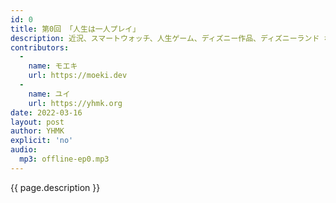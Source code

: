 ```yaml
---
id: 0
title: 第0回 「人生は一人プレイ」
description: 近況、スマートウォッチ、人生ゲーム、ディズニー作品、ディズニーランド などについて話しました。
contributors:
  - 
    name: モエキ
    url: https://moeki.dev
  -
    name: ユイ
    url: https://yhmk.org
date: 2022-03-16
layout: post
author: YHMK
explicit: 'no'
audio:
  mp3: offline-ep0.mp3
---
```


{{ page.description }}
